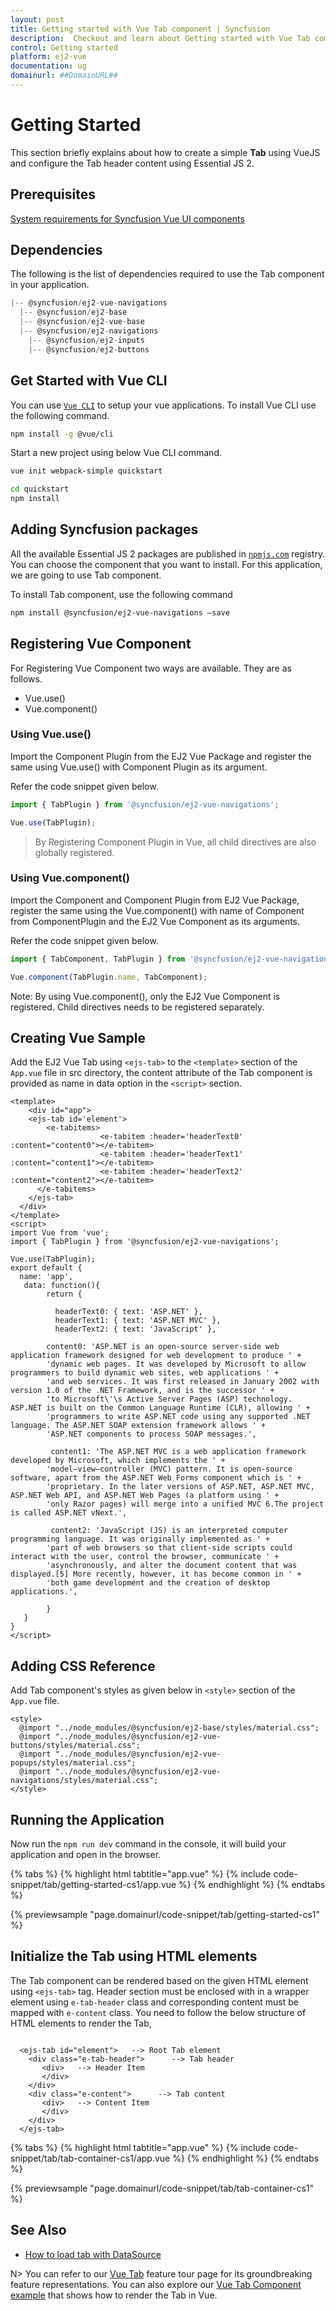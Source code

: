 ```yaml
---
layout: post
title: Getting started with Vue Tab component | Syncfusion
description:  Checkout and learn about Getting started with Vue Tab component of Syncfusion Essential JS 2 and more details.
control: Getting started 
platform: ej2-vue
documentation: ug
domainurl: ##DomainURL##
---
```


# Getting Started

This section briefly explains about how to create a simple **Tab** using VueJS and configure the Tab header content using Essential JS 2.

## Prerequisites

[System requirements for Syncfusion Vue UI components](https://ej2.syncfusion.com/vue/documentation/system-requirements/)

## Dependencies

The following is the list of dependencies required to use the Tab component in your application.

```javascript
|-- @syncfusion/ej2-vue-navigations
  |-- @syncfusion/ej2-base
  |-- @syncfusion/ej2-vue-base
  |-- @syncfusion/ej2-navigations
    |-- @syncfusion/ej2-inputs
    |-- @syncfusion/ej2-buttons

```

## Get Started with Vue CLI

You can use [`Vue CLI`](https://github.com/vuejs/vue-cli) to setup your vue applications.
To install Vue CLI use the following command.

```bash
npm install -g @vue/cli
```

Start a new project using below Vue CLI command.

```bash
vue init webpack-simple quickstart

cd quickstart
npm install

```

## Adding Syncfusion packages

All the available Essential JS 2 packages are published in [`npmjs.com`](https://www.npmjs.com/~syncfusionorg) registry.
You can choose the component that you want to install. For this application, we are going to use Tab component.

To install Tab component, use the following command

```bash
npm install @syncfusion/ej2-vue-navigations –save
```

## Registering Vue Component

For Registering Vue Component two ways are available. They are as follows.
* Vue.use()
* Vue.component()

### Using Vue.use()

Import the Component Plugin from the EJ2 Vue Package and register the same using Vue.use() with Component Plugin as its argument.

Refer the code snippet given below.

```ts
import { TabPlugin } from '@syncfusion/ej2-vue-navigations';

Vue.use(TabPlugin);
```

> By Registering Component Plugin in Vue, all child directives are also globally registered.

### Using Vue.component()

Import the Component and Component Plugin from EJ2 Vue Package,
register the same using the Vue.component() with name of Component from ComponentPlugin
and the EJ2 Vue Component as its arguments.

Refer the code snippet given below.

```ts
import { TabComponent, TabPlugin } from '@syncfusion/ej2-vue-navigations';

Vue.component(TabPlugin.name, TabComponent);
```

Note: By using Vue.component(), only the EJ2 Vue Component is registered. Child directives needs to be registered separately.

## Creating Vue Sample

Add the EJ2 Vue Tab using `<ejs-tab>` to the `<template>` section of the `App.vue` file in src directory,
the content attribute of the Tab component is provided as name in data option in the `<script>` section.

```
<template>
    <div id="app">
    <ejs-tab id='element'>
        <e-tabitems>
                    <e-tabitem :header='headerText0' :content="content0"></e-tabitem>
                    <e-tabitem :header='headerText1' :content="content1"></e-tabitem>
                    <e-tabitem :header='headerText2' :content="content2"></e-tabitem>
      </e-tabitems>
    </ejs-tab>
  </div>
</template>
<script>
import Vue from 'vue';
import { TabPlugin } from '@syncfusion/ej2-vue-navigations';

Vue.use(TabPlugin);
export default {
  name: 'app',
   data: function(){
        return {

          headerText0: { text: 'ASP.NET' },
          headerText1: { text: 'ASP.NET MVC' },
          headerText2: { text: 'JavaScript' },

        content0: 'ASP.NET is an open-source server-side web application framework designed for web development to produce ' +
        'dynamic web pages. It was developed by Microsoft to allow programmers to build dynamic web sites, web applications ' +
        'and web services. It was first released in January 2002 with version 1.0 of the .NET Framework, and is the successor ' +
        'to Microsoft\'\s Active Server Pages (ASP) technology. ASP.NET is built on the Common Language Runtime (CLR), allowing ' +
        'programmers to write ASP.NET code using any supported .NET language. The ASP.NET SOAP extension framework allows ' +
        'ASP.NET components to process SOAP messages.',

         content1: 'The ASP.NET MVC is a web application framework developed by Microsoft, which implements the ' +
        'model–view–controller (MVC) pattern. It is open-source software, apart from the ASP.NET Web Forms component which is ' +
        'proprietary. In the later versions of ASP.NET, ASP.NET MVC, ASP.NET Web API, and ASP.NET Web Pages (a platform using ' +
        'only Razor pages) will merge into a unified MVC 6.The project is called ASP.NET vNext.',

         content2: 'JavaScript (JS) is an interpreted computer programming language. It was originally implemented as ' +
        'part of web browsers so that client-side scripts could interact with the user, control the browser, communicate ' +
        'asynchronously, and alter the document content that was displayed.[5] More recently, however, it has become common in ' +
        'both game development and the creation of desktop applications.',

        }
   }
}
</script>
```

## Adding CSS Reference

Add Tab component's styles as given below in `<style>` section of the `App.vue` file.

```
<style>
  @import "../node_modules/@syncfusion/ej2-base/styles/material.css";
  @import "../node_modules/@syncfusion/ej2-vue-buttons/styles/material.css";
  @import "../node_modules/@syncfusion/ej2-vue-popups/styles/material.css";
  @import "../node_modules/@syncfusion/ej2-vue-navigations/styles/material.css";
</style>
```

## Running the Application

Now run the `npm run dev` command in the console, it will build your application and open in the browser.

{% tabs %}
{% highlight html tabtitle="app.vue" %}
{% include code-snippet/tab/getting-started-cs1/app.vue %}
{% endhighlight %}
{% endtabs %}
        
{% previewsample "page.domainurl/code-snippet/tab/getting-started-cs1" %}

## Initialize the Tab using HTML elements

The Tab component can be rendered based on the given HTML element using `<ejs-tab>` tag.
Header section must be enclosed with in a wrapper element using `e-tab-header` class and corresponding content must be mapped with `e-content` class.
You need to follow the below structure of HTML elements to render the Tab,

```

  <ejs-tab id="element">   --> Root Tab element
    <div class="e-tab-header">      --> Tab header
       <div>   --> Header Item
       </div>
    </div>
    <div class="e-content">      --> Tab content
       <div>   --> Content Item
       </div>
    </div>
  </ejs-tab>

```

{% tabs %}
{% highlight html tabtitle="app.vue" %}
{% include code-snippet/tab/tab-container-cs1/app.vue %}
{% endhighlight %}
{% endtabs %}
        
{% previewsample "page.domainurl/code-snippet/tab/tab-container-cs1" %}

## See Also

* [How to load tab with DataSource](./how-to/load-tab-with-data-source/)

N> You can refer to our [Vue Tab](https://www.syncfusion.com/vue-ui-components/vue-tabs) feature tour page for its groundbreaking feature representations. You can also explore our [Vue Tab Component example](https://ej2.syncfusion.com/vue/demos/#/material/tab/default.html) that shows how to render the Tab in Vue.
